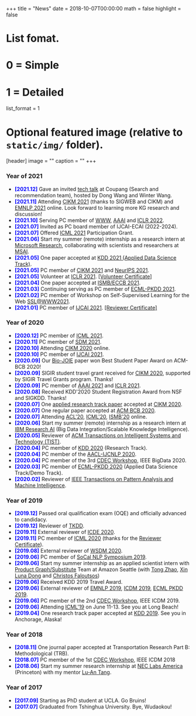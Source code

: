 +++
title = "News"
date = 2018-10-07T00:00:00
math = false
highlight = false

# List fomat.
#   0 = Simple
#   1 = Detailed
list_format = 1

# Optional featured image (relative to `static/img/` folder).
[header]
image = ""
caption = ""
+++

### Year of 2021
- <span style="color:blue">**[2021.12]**</span> Gave an invited [tech talk](https://www.haojunheng.com/files/talks/coupang.pdf) at Coupang (Search and recommendation team), hosted by Dong Wang and Winter Wang. 
- <span style="color:blue">**[2021.11]**</span> Attending [CIKM 2021](https://www.cikm2021.org/) (thanks to SIGWEB and CIKM) and [EMNLP 2021](https://2021.emnlp.org/) online. Look forward to learning more KG research and discussion!
- <span style="color:blue">**[2021.10]**</span> Serving PC member of [WWW](https://www2022.thewebconf.org/), [AAAI](https://aaai.org/Conferences/AAAI-22/) and [ICLR 2022](https://iclr.cc/Conferences/2022). 
- <span style="color:blue">**[2021.07]**</span> Invited as PC board member of IJCAI-ECAI (2022-2024).
- <span style="color:blue">**[2021.07]**</span> Offered [ICML 2021](https://icml.cc/) Participation Grant. 
- <span style="color:blue">**[2021.06]**</span> Start my summer (remote) internship as a research intern at [Microsoft Research](https://www.microsoft.com/en-us/research/lab/microsoft-research-redmond/), collaborating with scientists and researchers at [MSAI](https://www.microsoft.com/en-us/research/group/msai/). 
- <span style="color:blue">**[2021.05]**</span> One paper accepted at [KDD 2021 (Applied Data Science Track)](https://www.kdd.org/kdd2021).
- <span style="color:blue">**[2021.05]**</span> PC member of [CIKM 2021](https://www.cikm2021.org/) and [NeurIPS 2021](https://neurips.cc/).
- <span style="color:blue">**[2021.05]**</span> Volunteer at [ICLR 2021](https://iclr.cc/Conferences/2021). [\[Volunteer Certificate\]](https://www.haojunheng.com/files/others/ICLR21_Certificate.pdf)
- <span style="color:blue">**[2021.04]**</span> One paper accepted at [ISMB/ECCB 2021](https://www.iscb.org/ismbeccb2021).
- <span style="color:blue">**[2021.03]**</span> Continuing serving as PC member of [ECML-PKDD 2021](https://2021.ecmlpkdd.org/).
- <span style="color:blue">**[2021.02]**</span> PC member of Workshop on Self-Supervised Learning for the Web [SSL@WWW2021](https://www.aminer.cn/ssl_www2021).
- <span style="color:blue">**[2021.01]**</span> PC member of [IJCAI 2021](https://ijcai-21.org/). [\[Reviewer Certificate\]](https://www.haojunheng.com/files/others/IJCAI21_ReviewerCertificate.pdf)

### Year of 2020
- <span style="color:blue">**[2020.12]**</span> PC member of [ICML 2021](https://icml.cc/Conferences/2021).
- <span style="color:blue">**[2020.11]**</span> PC member of [SDM 2021](https://www.siam.org/conferences/cm/conference/sdm21).
- <span style="color:blue">**[2020.10]**</span> Attending [CIKM 2020](https://cikm2020.org/) online.
- <span style="color:blue">**[2020.10]**</span> PC member of [IJCAI 2021](https://ijcai-21.org/).
- <span style="color:blue">**[2020.09]**</span> Our [Bio-JOIE](https://www.haojunheng.com/project/goterm/) paper won Best Student Paper Award on ACM-BCB 2020!
- <span style="color:blue">**[2020.09]**</span>  SIGIR student travel grant received for [CIKM 2020](https://cikm2020.org/), supported by SIGIR Travel Grants program. Thanks!
- <span style="color:blue">**[2020.09]**</span> PC member of [AAAI 2021](https://aaai.org/Conferences/AAAI-21/) and [ICLR 2021](https://iclr.cc/).
- <span style="color:blue">**[2020.08]**</span> Received KDD'2020 Student Registration Award from NSF and SIGKDD. Thanks!
- <span style="color:blue">**[2020.07]**</span> One [applied research track paper](https://www.amazon.science/blog/improving-complementary-product-recommendations) accepted at [CIKM 2020](https://cikm2020.org/).
- <span style="color:blue">**[2020.07]**</span> One regular paper accepted at [ACM BCB 2020](https://acm-bcb.org/2020/index.php).
- <span style="color:blue">**[2020.07]**</span> Attending [ACL'20](https://acl2020.org/), [ICML'20](https://icml.cc/), [ISMB'20](https://www.iscb.org/ismb2020) online.
- <span style="color:blue">**[2020.06]**</span> Start my summer (remote) internship as a research intern at [IBM Research AI](https://www.research.ibm.com/) (Big Data Integration/Scalable Knowledge Intelligence).
- <span style="color:blue">**[2020.05]**</span> Reviewer of [ACM Transactions on Intelligent Systems and Technology (TIST)](https://dl.acm.org/journal/tist).
- <span style="color:blue">**[2020.04]**</span> PC member of [KDD 2020](https://www.kdd.org/kdd2020/) (Research Track).
- <span style="color:blue">**[2020.04]**</span> PC member of the [AACL-IJCNLP 2020](http://aacl2020.org/).
- <span style="color:blue">**[2020.04]**</span> PC member of the 3rd [CDEC Workshop](http://www.panda.sys.t.u-tokyo.ac.jp/CDEC/2020/), IEEE BigData 2020.
- <span style="color:blue">**[2020.03]**</span> PC member of [ECML-PKDD 2020](https://ecmlpkdd2020.net/) (Applied Data Science Track/Demo Track).
- <span style="color:blue">**[2020.02]**</span> Reviewer of [IEEE Transactions on Pattern Analysis and Machine Intelligence](https://ieeexplore.ieee.org/xpl/RecentIssue.jsp?punumber=34).

### Year of 2019
- <span style="color:blue">**[2019.12]**</span> Passed oral qualification exam (OQE) and officially advanced to candidacy.
- <span style="color:blue">**[2019.12]**</span> Reviewer of [TKDD](https://tkdd.acm.org/).
- <span style="color:blue">**[2019.11]**</span> External reviewer of [ICDE 2020](https://www.utdallas.edu/icde/).
- <span style="color:blue">**[2019.11]**</span> PC member of [ICML 2020](https://icml.cc/) (thanks for the [Reviewer Certificate](https://www.haojunheng.com/files/others/ICML20_Certificate.pdf)).
- <span style="color:blue">**[2019.08]**</span> External reviewer of [WSDM 2020](http://www.wsdm-conference.org/2020/).
- <span style="color:blue">**[2019.06]**</span> PC member of [SoCal NLP Symposium 2019](https://socalnlp.github.io/symp19/index.html).
- <span style="color:blue">**[2019.06]**</span> Start my summer internship as an applied scientist intern with [Product Graph/Substitute](https://blog.aboutamazon.com/innovation/making-search-easier) Team at Amazon Seattle (with [Tong Zhao](https://www.linkedin.com/in/tonytongzhao/), [Xin Luna Dong](http://lunadong.com/) and [Christos Faloutsos](http://www.cs.cmu.edu/~christos/))
- <span style="color:blue">**[2019.06]**</span> Received KDD 2019 Travel Award.
- <span style="color:blue">**[2019.06]**</span> External reviewer of [EMNLP 2019](https://www.emnlp-ijcnlp2019.org/), [ICDM 2019](http://icdm2019.bigke.org/), [ECML PKDD 2019](http://www.ecmlpkdd2019.org/).
- <span style="color:blue">**[2019.06]**</span> PC member of the 2nd [CDEC Workshop](http://www.panda.sys.t.u-tokyo.ac.jp/CDEC/2019/), IEEE ICDM 2019.
- <span style="color:blue">**[2019.06]**</span> Attending [ICML'19](https://icml.cc/) on June 11-13. See you at Long Beach!
- <span style="color:blue">**[2019.04]**</span> One research track paper accepted at [KDD 2019](https://www.kdd.org/kdd2019/). See you in Anchorage, Alaska!

### Year of 2018

- <span style="color:blue">**[2018.11]**</span> One journal paper accepted at Transportation Research Part B: Methodological (TRB). 
- <span style="color:blue">**[2018.07]**</span> PC member of the 1st [CDEC Workshop](http://www.panda.sys.t.u-tokyo.ac.jp/CDEC/2018/), IEEE ICDM 2018
- <span style="color:blue">**[2018.06]**</span> Start my summer research internship at [NEC Labs America](http://www.nec-labs.com/research-departments/computer-security/computer-security-home) (Princeton) with my mentor [Lu-An Tang](http://www.nec-labs.com/lu-an-tang). 

### Year of 2017

- <span style="color:blue">**[2017.09]**</span> Starting as PhD student at UCLA. Go Bruins!
- <span style="color:blue">**[2017.07]**</span> Graduated from Tshinghua University. Bye, Wudaokou!
